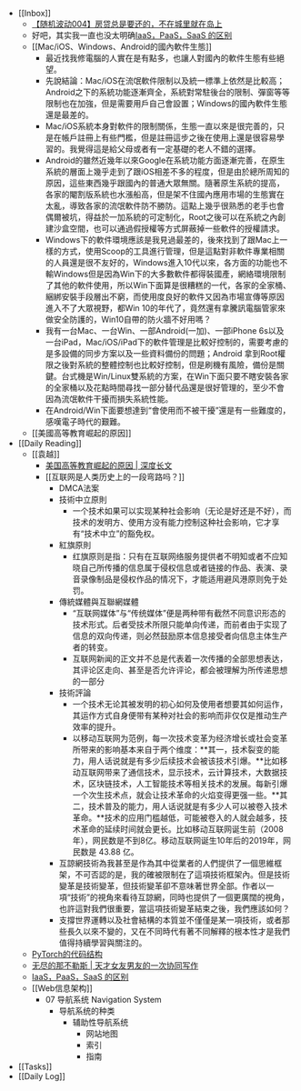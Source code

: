 - [[Inbox]]
	- [【随机波动004】房贷总是要还的，不在城里就在岛上](https://www.stovol.club/004)
	- 好吧，其实我一直也没太明确[IaaS，PaaS，SaaS 的区别](http://www.ruanyifeng.com/blog/2017/07/iaas-paas-saas.html)
	- [[Mac/iOS、Windows、Android的國內軟件生態]]
		- 最近找我修電腦的人實在是有點多，也讓人對國內的軟件生態有些絕望。
		- 先說結論：Mac/iOS在流氓軟件限制以及統一標準上依然是比較高；Android之下的系統功能逐漸齊全，系統對常駐後台的限制、彈窗等等限制也在加強，但是需要用戶自己會設置；Windows的國內軟件生態還是最差的。
		- Mac/iOS系統本身對軟件的限制關係，生態一直以來是很完善的，只是在帳戶註冊上有些門檻，但是註冊這步之後在使用上還是很容易學習的。我覺得這是給父母或者有一定基礎的老人不錯的選擇。
		- Android的雖然近幾年以來Google在系統功能方面逐漸完善，在原生系統的層面上幾乎走到了跟iOS相差不多的程度，但是由於總所周知的原因，這些東西幾乎跟國內的普通大眾無關。隨著原生系統的提高，各家的閹割版系統也水漲船高，但是架不住國內應用市場的生態實在太亂，導致各家的流氓軟件防不勝防。這點上幾乎很熟悉的老手也會偶爾被坑，得益於一加系統的可定制化，Root之後可以在系統之內創建沙盒空間，也可以通過假授權等方式屏蔽掉一些軟件的授權請求。
		- Windows下的軟件環境應該是我見過最差的，後來找到了跟Mac上一樣的方式，使用Scoop的工具進行管理，但是這點對非軟件專業相關的人員還是很不友好的，Windows進入10代以來，各方面的功能也不輸Windows但是因為Win下的大多數軟件都得裝國產，網絡環境限制了其他的軟件使用，所以Win下面算是很糟糕的一代，各家的全家桶、綑綁安裝手段層出不窮，而使用度良好的軟件又因為市場宣傳等原因進入不了大眾視野，都Win 10的年代了，竟然還有拿騰訊電腦管家來做安全防護的，Win10自帶的防火牆不好用嗎？
		- 我有一台Mac、一台Win、一部Android(一加)、一部iPhone 6s以及一台iPad，Mac/iOS/iPad下的軟件管理是比較好控制的，需要考慮的是多設備的同步方案以及一些資料備份的問題；Android 拿到Root權限之後對系統的整體控制也比較好控制，但是刷機有風險，備份是關鍵。台式機是Win/Linux雙系統的方案，在Win下面只要不瞎安裝各家的全家桶以及花點時間尋找一部分替代品還是很好管理的，至少不會因為流氓軟件干擾而損失系統性能。
		- 在Android/Win下面要想達到“會使用而不被干擾”還是有一些難度的，感嘆電子時代的艱難。
	- [[美國高等教育崛起的原因]]
- [[Daily Reading]]
	- [[袁越]]
		- [美国高等教育崛起的原因 | 深度长文](https://gdaily.com/newsdetail-1313.html?from=timeline&isappinstalled=0)
		- [[互联网是人类历史上的一段弯路吗？]]
			- DMCA法案
			- 技術中立原則
				- 一个技术如果可以实现某种社会影响（无论是好还是不好），而技术的发明方、使用方没有能力控制这种社会影响，它才享有“技术中立”的豁免权。
			- 紅旗原則
				- 红旗原则是指：只有在互联网络服务提供者不明知或者不应知晓自己所传播的信息属于侵权信息或者链接的作品、表演、录音录像制品是侵权作品的情况下，才能适用避风港原则免于处罚。
			- 傳統媒體與互聯網媒體
				- “互联网媒体”与“传统媒体”便是两种带有截然不同意识形态的技术形式。后者受技术所限只能单向传递，而前者由于实现了信息的双向传递，则必然鼓励原本信息接受者向信息主体生产者的转变。
				- 互联网新闻的正文并不总是代表着一次传播的全部思想表达，其评论区走向、甚至是否允许评论，都会被理解为所传递思想的一部分
			- 技術評論
				- 一个技术无论其被发明的初心如何及使用者想要其如何运作，其运作方式自身便带有某种对社会的影响而非仅仅是推动生产效率的提升。
				- 以移动互联网为范例，每一次技术变革为经济增长或社会变革所带来的影响基本来自于两个维度：**其一，技术裂变的能力，用人话说就是有多少后续技术会被该技术引爆。**比如移动互联网带来了通信技术，显示技术，云计算技术，大数据技术，区块链技术，人工智能技术等相关技术的发展。每新引爆一个次生技术点，就会让技术革命的火焰变得更强一些。**其二，技术普及的能力，用人话说就是有多少人可以被卷入技术革命。**技术的应用门槛越低，可能被卷入的人就会越多，技术革命的延续时间就会更长。比如移动互联网诞生前（2008年），网民数是不到8亿。移动互联网诞生10年后的2019年，网民数是 43.88 亿。
			- 互諒網技術為我甚至是作為其中從業者的人們提供了一個思維框架，不可否認的是，我的確被限制在了這項技術框架內。但是技術變革是技術變革，但技術變革卻不意味著世界全部。作者以一項“技術”的視角來看待互諒網，同時也提供了一個更廣闊的視角，也許這對我們很重要，當這項技術變革結束之後，我們應該如何？
			- 支撐世界運轉以及社會結構的本質並不僅僅是某一項技術，或者那些長久以來不變的，又在不同時代有著不同解釋的根本性才是我們值得持續學習與關注的。
	- [PyTorch的代码结构](http://blog.ezyang.com/2019/05/pytorch-internals/)
	- [无尽的那不勒斯 | 天才女友男友的一次协同写作](https://www.stovol.club/articles/endlessnaples)
	- [IaaS，PaaS，SaaS 的区别](http://www.ruanyifeng.com/blog/2017/07/iaas-paas-saas.html)
	- [[Web信息架构]]
		- 07 导航系统 Navigation System
			- 导航系统的种类
				- 辅助性导航系统
					- 网站地图
					- 索引
					- 指南
- [[Tasks]]
- [[Daily Log]]